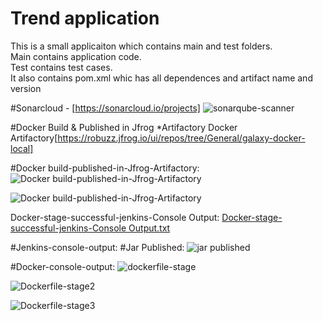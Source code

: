 # Trend application

This is a small applicaiton which contains main and test folders.  
Main contains application code.  
Test contains test cases.  
It also contains pom.xml whic has all dependences and artifact name and version

#Sonarcloud - [https://sonarcloud.io/projects]
![sonarqube-scanner](https://github.com/user-attachments/assets/7f6b260c-8bdc-4ad3-810d-b0587c804139)

#Docker Build & Published in Jfrog *Artifactory
Docker Artifactory[https://robuzz.jfrog.io/ui/repos/tree/General/galaxy-docker-local]

#Docker build-published-in-Jfrog-Artifactory:
![Docker build-published-in-Jfrog-Artifactory](https://github.com/user-attachments/assets/eeee76ab-9bb6-421e-9fb2-53200ce68287)


![Docker build-published-in-Jfrog-Artifactory](https://github.com/user-attachments/assets/3e1716ef-49fe-4e64-b123-0c84d8611314)

Docker-stage-successful-jenkins-Console Output:
[Docker-stage-successful-jenkins-Console Output.txt](https://github.com/user-attachments/files/17270735/Docker-stage-successful-jenkins-Console.Output.txt)

#Jenkins-console-output:
#Jar Published:
![jar published](https://github.com/user-attachments/assets/02d0f2ad-9978-4477-b86d-b37f833714b5)

#Docker-console-output:
![dockerfile-stage](https://github.com/user-attachments/assets/b47fd7c9-1a95-4e6a-8d2e-1f40a106cce6)

![Dockerfile-stage2](https://github.com/user-attachments/assets/c4830aeb-aec4-4997-9b27-df99a66138cf)


![Dockerfile-stage3](https://github.com/user-attachments/assets/2c465e51-030a-4d47-b024-dc365384451d)




